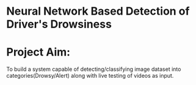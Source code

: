 # Neural Network Based Detection of Driver's Drowsiness

# Project Aim:
To build a system capable of detecting/classifying image dataset into categories(Drowsy/Alert) along with live testing of videos as input.

